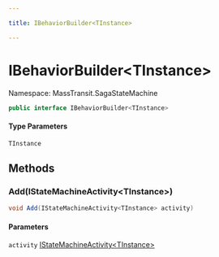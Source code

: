 ```yaml
---

title: IBehaviorBuilder<TInstance>

---
```


# IBehaviorBuilder\<TInstance\>

Namespace: MassTransit.SagaStateMachine

```csharp
public interface IBehaviorBuilder<TInstance>
```

#### Type Parameters

`TInstance`<br/>

## Methods

### **Add(IStateMachineActivity\<TInstance\>)**

```csharp
void Add(IStateMachineActivity<TInstance> activity)
```

#### Parameters

`activity` [IStateMachineActivity\<TInstance\>](../../masstransit-abstractions/masstransit/istatemachineactivity-1)<br/>
